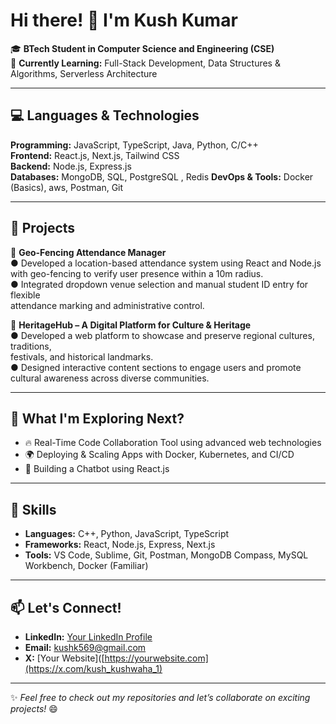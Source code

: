# Hi there! 👋 I'm Kush Kumar

🎓 **BTech Student in Computer Science and Engineering (CSE)**  
🌱 **Currently Learning:** Full-Stack Development, Data Structures & Algorithms, Serverless Architecture  

---

## 💻 Languages & Technologies

**Programming:** JavaScript, TypeScript, Java, Python, C/C++  
**Frontend:** React.js, Next.js, Tailwind CSS  
**Backend:** Node.js, Express.js  
**Databases:** MongoDB, SQL, PostgreSQL ,  Redis
**DevOps & Tools:** Docker (Basics), aws, Postman, Git  

---

## 🚀 Projects

🔹 **Geo-Fencing Attendance Manager**  
  ●  Developed a location-based attendance system using React and Node.js with 
  geo-fencing to verify user presence within a 10m radius.   
  ●  Integrated dropdown venue selection and manual student ID entry for flexible   
  attendance marking and administrative control.  

🔹 **HeritageHub – A Digital Platform for Culture & Heritage**  
  ●  Developed a web platform to showcase and preserve regional cultures, traditions,      
  festivals, and historical landmarks.   
  ● Designed interactive content sections to engage users and promote cultural awareness 
  across diverse communities. 

---

## 📌 What I'm Exploring Next?
- 🔥 Real-Time Code Collaboration Tool using advanced web technologies  
- 🌍 Deploying & Scaling Apps with Docker, Kubernetes, and CI/CD  
- 🤖 Building a Chatbot using React.js  

---

## 🔧 Skills
- **Languages:** C++, Python, JavaScript, TypeScript  
- **Frameworks:** React, Node.js, Express, Next.js  
- **Tools:** VS Code, Sublime, Git, Postman, MongoDB Compass, MySQL Workbench, Docker (Familiar)  

---

## 📫 Let's Connect!
- **LinkedIn:** [Your LinkedIn Profile](https://www.linkedin.com/in/kush-kumar-876525257/)  
- **Email:** kushk569@gmail.com 
- **X:** [Your Website]([https://yourwebsite.com](https://x.com/kush_kushwaha_1)  

---

✨ *Feel free to check out my repositories and let’s collaborate on exciting projects!* 😄
